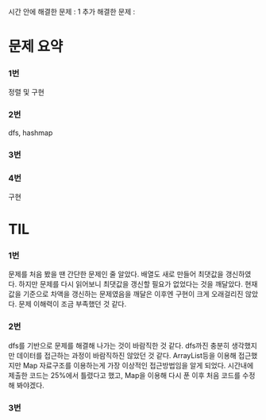 시간 안에 해결한 문제 : 1
추가 해결한 문제 : 

# 문제 요약

### 1번

정렬 및 구현

### 2번

dfs, hashmap

### 3번



### 4번

구현

# TIL

### 1번
문제를 처음 봤을 땐 간단한 문제인 줄 알았다. 배열도 새로 만들어 최댓값을 갱신하였다.
하지만 문제를 다시 읽어보니 최댓값을 갱신할 필요가 없었다는 것을 깨달았다.
현재 값을 기준으로 차액을 갱신하는 문제였음을 깨달은 이후엔 구현이 크게 오래걸리진 않았다.
문제 이해력이 조금 부족했던 것 같다.

### 2번
dfs를 기반으로 문제를 해결해 나가는 것이 바람직한 것 같다.
dfs까진 충분히 생각했지만 데이터를 접근하는 과정이 바람직하진 않았던 것 같다.
ArrayList등을 이용해 접근했지만 Map 자료구조를 이용하는게 가장 이상적인 접근방법임을 알게 되었다.
시간내에 제출한 코드는 25%에서 틀렸다고 했고, Map을 이용해 다시 푼 이후 처음 코드를 수정해 봐야겠다.

### 3번

